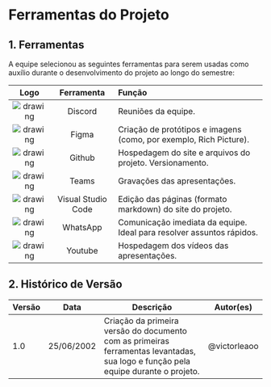 # Ferramentas do Projeto

## 1. Ferramentas
A equipe selecionou as seguintes ferramentas para serem usadas como auxílio durante o desenvolvimento do projeto ao longo do semestre:

| Logo | Ferramenta | Função |
| :--: | :--------: | :----- |
| ![drawing](https://raw.githubusercontent.com/Requisitos-de-Software/2022.1-Grupo-03/main/docs/media/logo-discord.png) | Discord | Reuniões da equipe. |
| ![drawing](https://raw.githubusercontent.com/Requisitos-de-Software/2022.1-Grupo-03/main/docs/media/logo-figma.png) | Figma | Criação de protótipos e imagens (como, por exemplo, Rich Picture). |
| ![drawing](https://raw.githubusercontent.com/Requisitos-de-Software/2022.1-Grupo-03/main/docs/media/logo-github.png) | Github | Hospedagem do site e arquivos do projeto. Versionamento. |
| ![drawing](https://github.com/Requisitos-de-Software/2022.1-Grupo-03/blob/main/docs/media/logo-teams.png) | Teams | Gravações das apresentações. |
| ![drawing](https://raw.githubusercontent.com/Requisitos-de-Software/2022.1-Grupo-03/main/docs/media/logo-vscode.png) | Visual Studio Code | Edição das páginas (formato markdown) do site do projeto. |
| ![drawing](https://raw.githubusercontent.com/Requisitos-de-Software/2022.1-Grupo-03/main/docs/media/logo-wpp.png) | WhatsApp | Comunicação imediata da equipe. Ideal para resolver assuntos rápidos. |
| ![drawing](https://raw.githubusercontent.com/Requisitos-de-Software/2022.1-Grupo-03/main/docs/media/logo-youtube.png) | Youtube | Hospedagem dos vídeos das apresentações. |

## 2. Histórico de Versão
| Versão | Data | Descrição | Autor(es) |
| ------ | ---- | --------- | --------- |
| 1.0    | 25/06/2002 | Criação da primeira versão do documento com as primeiras ferramentas levantadas, sua logo e função pela equipe durante o projeto. | @victorleaoo |